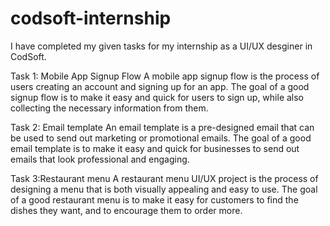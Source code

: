 # codsoft-internship
I have completed my given tasks for my internship as a UI/UX desginer in CodSoft.

Task 1: Mobile App Signup Flow
A mobile app signup flow is the process of users creating an account and signing up for an
app. The goal of a good signup flow is to make it easy and quick for users to sign up, while
also collecting the necessary information from them.

Task 2: Email template
An email template is a pre-designed email that can be used to send out
marketing or promotional emails. The goal of a good email template is to make it
easy and quick for businesses to send out emails that look professional and engaging.

Task 3:Restaurant menu
A restaurant menu UI/UX project is the process of designing a menu that is
both visually appealing and easy to use. The goal of a good restaurant menu is to make it easy for customers to find the dishes they want, and to encourage them to order more.
